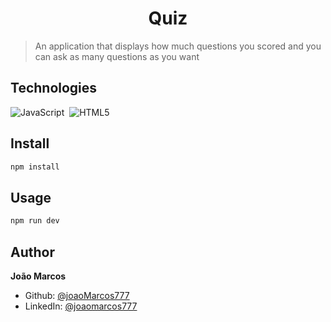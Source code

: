<h1 align="center">Quiz</h1>
<p>
</p>

> An application that displays how much questions you scored and you can ask as many questions as you want

## Technologies

![JavaScript](https://img.shields.io/badge/-JavaScript-05122A?style=flat&logo=javascript)&nbsp;
![HTML5](https://img.shields.io/badge/-HTML5-05122A?style=flat&logo=html5)&nbsp;

## Install

```sh
npm install
```

## Usage

```sh
npm run dev
```

## Author

**João Marcos**

- Github: [@joaoMarcos777](https://github.com/joaoMarcos777)
- LinkedIn: [@joaomarcos777](https://linkedin.com/in/joaomarcos777)
